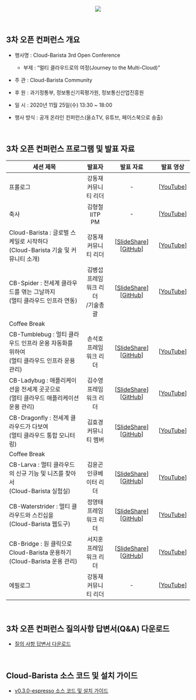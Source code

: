 <p align="center">
  <img src="https://cloud-barista.github.io/assets/img/blog/3rd-conference/promotion-header_only2.jpg">
</p>
<br>

## 3차 오픈 컨퍼런스 개요

* 행사명 : Cloud-Barista 3rd Open Conference<br>
  * 부제 : “멀티 클라우드로의 여정(Journey to the Multi-Cloud)”

* 주  관 : Cloud-Barista Community

* 후  원 : 과기정통부, 정보통신기획평가원, 정보통신산업진흥원

* 일  시 : 2020년 11월 25일(수) 13:30 ~ 18:00

* 행사 방식 : 공개 온라인 컨퍼런스(올쇼TV, 유튜브, 페이스북으로 송출)

<br>

## 3차 오픈 컨퍼런스 프로그램 및 발표 자료

| 세션 제목 | 발표자 | 발표 자료 | 발표 영상 |
| ------------------------------ | :--------------: | :----------------: | :--------------------: |
| 프롤로그 | 강동재<br>커뮤니티 리더 | - | [[YouTube](https://youtu.be/gRetdqPgp88)] |
| 축사 | 김형철<br>IITP PM | - | [[YouTube](https://youtu.be/AypSNUUDCLk)] |
| Cloud-Barista : 글로벌 스케일로 시작하다<br>(Cloud-Barista 기술 및 커뮤니티 소개) | 강동재<br>커뮤니티 리더 | [[SlideShare](https://www.slideshare.net/cloud-barista/cloudbarista-3-cloudbarista-cloudbarista-technology-and-open-source-community)] [[GitHub](https://github.com/cloud-barista/docs/blob/master/openseminar/v0.3.0-espresso/ppt_files/Cloud-Barista_3rd_conference_01_Cloud-Barista%20Technology%20and%20Open%20Source%20Community.pdf)] | [[YouTube](https://youtu.be/7nKbqly28ek)] |
| CB-Spider : 전세계 클라우드를 엮는 그날까지<br>(멀티 클라우드 인프라 연동) | 김병섭<br>프레임워크 리더<br>/기술총괄 | [[SlideShare](https://www.slideshare.net/cloud-barista/cloudbarista-3-cbspider-multicloud-infrastructure-federation)] [[GitHub](https://github.com/cloud-barista/docs/blob/master/openseminar/v0.3.0-espresso/ppt_files/Cloud-Barista_3rd_conference_02_CB-Spider_Multi-Cloud%20Infrastructure%20Federation.pdf)] | [[YouTube](https://youtu.be/wr3boYDOco4)] | 
| Coffee Break |||
| CB-Tumblebug : 멀티 클라우드 인프라 운용 자동화를 위하여<br>(멀티 클라우드 인프라 운용 관리) | 손석호<br>프레임워크 리더 | [[SlideShare](https://www.slideshare.net/cloud-barista/cloudbarista-3-cbtumblebug-multicloud-infrastructure-service-management)] [[GitHub](https://github.com/cloud-barista/docs/blob/master/openseminar/v0.3.0-espresso/ppt_files/Cloud-Barista_3rd_conference_03_CB-Tumblebug_Multi-Cloud%20Infrastructure%20Service%20Management.pdf)] | [[YouTube](https://youtu.be/ah4rL8PLLCw)] |
| CB-Ladybug : 애플리케이션을 전세계 곳곳으로<br>(멀티 클라우드 애플리케이션 운용 관리) | 김수영<br>프레임워크 리더 | [[SlideShare](https://www.slideshare.net/cloud-barista/cloudbarista-3-cbladybug-multicloud-application-service-management)] [[GitHub](https://github.com/cloud-barista/docs/blob/master/openseminar/v0.3.0-espresso/ppt_files/Cloud-Barista_3rd_conference_04_CB-Ladybug_Multi-Cloud%20Application%20Service%20Management.pdf)] | [[YouTube](https://youtu.be/EHQCF2TEUIA)] |
| CB-Dragonfly : 전세계 클라우드가 다보여<br>(멀티 클라우드 통합 모니터링) | 김효경<br>커뮤니티 멤버 | [[SlideShare](https://www.slideshare.net/cloud-barista/cloudbarista-3-cbdragonfly-multicloud-service-monitoring)] [[GitHub](https://github.com/cloud-barista/docs/blob/master/openseminar/v0.3.0-espresso/ppt_files/Cloud-Barista_3rd_conference_05_CB-Dragonfly_Multi-Cloud%20Service%20Monitoring.pdf)] | [[YouTube](https://youtu.be/ySeVPCDXJa0)] |
| Coffee Break |||
| CB-Larva : 멀티 클라우드의 신규 기능 및 니즈를 찾아서<br>(Cloud-Barista 실험실) | 김윤곤<br>인큐베이터 리더 | [[SlideShare](https://www.slideshare.net/cloud-barista/cloudbarista-3-cloudbarista-cloudbarista-incubator)] [[GitHub](https://github.com/cloud-barista/docs/blob/master/openseminar/v0.3.0-espresso/ppt_files/Cloud-Barista_3rd_conference_06_CB-Larva_Cloud-Barista%20Incubator.pdf)] | [[YouTube](https://youtu.be/YRj6TIVRoYg)] |
| CB-Waterstrider : 멀티 클라우드와 스킨십을<br>(Cloud-Barista 웹도구) | 정영태<br>프레임워크 리더 | [[SlideShare](https://www.slideshare.net/cloud-barista/cloudbarista-3-cbwaterstrider-cloudbarista-open-interfaces-and-tools)] [[GitHub](https://github.com/cloud-barista/docs/blob/master/openseminar/v0.3.0-espresso/ppt_files/Cloud-Barista_3rd_conference_07_CB-Waterstrider_Cloud-Barista%20Open%20Interfaces%20and%20Tools.pdf)] | [[YouTube](https://youtu.be/gzE9-WkCiDA)] |
| CB-Bridge : 원 클릭으로 Cloud-Barista 운용하기<br>(Cloud-Barista 운용 관리) | 서지훈<br>프레임워크 리더 | [[SlideShare](https://www.slideshare.net/cloud-barista/cloudbarista-3-cbbridgecloudbarista-cloudbarista-operation-and-management)] [[GitHub](https://github.com/cloud-barista/docs/blob/master/openseminar/v0.3.0-espresso/ppt_files/Cloud-Barista_3rd_conference_08_CB-Bridge_Cloud-Barista%20Operation%20and%20Management.pdf)] | [[YouTube](https://youtu.be/The18DVUUMM)] |
| 에필로그 | 강동재<br>커뮤니티 리더 | - | [[YouTube](https://youtu.be/X36Bn1QM7zo)] |

<br>

## 3차 오픈 컨퍼런스 질의사항 답변서(Q&A) 다운로드

* [질의 사항 답변서 다운로드](https://github.com/cloud-barista/docs/blob/master/openseminar/v0.3.0-espresso/Cloud-Barista_3rd_Open_Conference_QnA_Report.pdf "https://github.com/cloud-barista/docs/blob/master/openseminar/v0.3.0-espresso/Cloud-Barista_3rd_Open_Conference_QnA_Report.pdf")

<br>

## Cloud-Barista 소스 코드 및 설치 가이드

* [v0.3.0-espresso 소스 코드 및 설치 가이드](https://github.com/cloud-barista/cloud-barista/tree/v0.3.0-espresso "https://github.com/cloud-barista/cloud-barista/tree/v0.3.0-espresso")